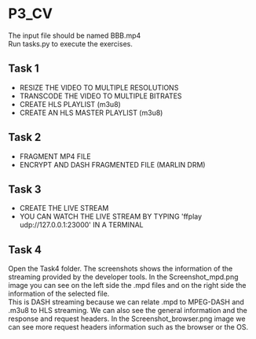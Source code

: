# P3_CV

The input file should be named BBB.mp4 <br />
Run tasks.py to execute the exercises. <br />

## Task 1
* RESIZE THE VIDEO TO MULTIPLE RESOLUTIONS
* TRANSCODE THE VIDEO TO MULTIPLE BITRATES
* CREATE HLS PLAYLIST (m3u8)
* CREATE AN HLS MASTER PLAYLIST (m3u8)

## Task 2
* FRAGMENT MP4 FILE
* ENCRYPT AND DASH FRAGMENTED FILE (MARLIN DRM)

## Task 3
* CREATE THE LIVE STREAM
* YOU CAN WATCH THE LIVE STREAM BY TYPING 'ffplay udp://127.0.0.1:23000' IN A TERMINAL

## Task 4
Open the Task4 folder. The screenshots shows the information of the streaming provided by the developer tools.
In the Screenshot_mpd.png image you can see on the left side the .mpd files and on the right side the information of the selected file. <br />
This is DASH streaming because we can relate .mpd to MPEG-DASH and .m3u8 to HLS streaming. We can also see the general information and the response and request headers.
In the Screenshot_browser.png image we can see more request headers information such as the browser or the OS.
